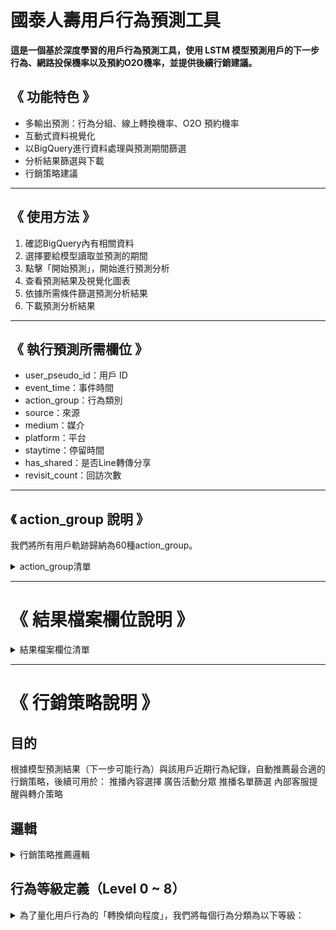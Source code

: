 # 國泰人壽用戶行為預測工具

**這是一個基於深度學習的用戶行為預測工具，使用 LSTM 模型預測用戶的下一步行為、網路投保機率以及預約O2O機率，並提供後續行銷建議。**

## 《 功能特色 》
- 多輸出預測：行為分組、線上轉換機率、O2O 預約機率
- 互動式資料視覺化
- 以BigQuery進行資料處理與預測期間篩選
- 分析結果篩選與下載
- 行銷策略建議
  
-------------------------------

## 《 使用方法 》
1. 確認BigQuery內有相關資料
2. 選擇要給模型讀取並預測的期間
3. 點擊「開始預測」，開始進行預測分析
4. 查看預測結果及視覺化圖表
5. 依據所需條件篩選預測分析結果
6. 下載預測分析結果

-------------------------------

## 《 執行預測所需欄位 》
- user_pseudo_id：用戶 ID
- event_time：事件時間
- action_group：行為類別
- source：來源
- medium：媒介
- platform：平台
- staytime：停留時間
- has_shared：是否Line轉傳分享
- revisit_count：回訪次數

-------------------------------

## 《 action_group 說明 》

我們將所有用戶軌跡歸納為60種action_group。

<details>
<summary> action_group清單 </summary>
  
- 完成網路投保
- 完成O2O
- 線上繳費
- 資料填寫與確認
- 投保資格確認
- 方案確認
- 手機驗證碼
- 填寫預約資料
- 挑選預約顧問
- 預約顧問與商品諮詢
- 立即投保
- 保存與分享試算結果
- Line分享轉傳
- 保存與分享自由配、訂製組合結果
- 自由配－保障規劃試算結果
- 自由配－配置我的基金試算結果
- 訂製保險組合－人身規劃試算結果
- 訂製保險組合－投資規劃試算結果
- 我的保險試算結果
- 自由配
- 自由配－投資規劃
- 自由配－保障規劃
- 自由配－套餐
- 訂製保險組合
- 試算: 網投－旅平險－試算
- 試算: 網投－壽險－試算
- 試算: 網投－健康險－試算
- 試算: 網投－意外傷害險－試算
- 試算: 網投－年金險－試算
- 試算: 網投－投資型年金險－試算
- 試算: 壽險－試算
- 試算: 意外傷害險－試算
- 試算: 健康醫療險－實支實付－試算
- 試算: 健康醫療險－住院手術－試算
- 試算: 健康醫療險－長期照顧－試算
- 試算: 健康醫療險－重大疾病－試算
- 試算: 生涯推薦0-18－試算
- 試算: 生涯推薦19-34－試算
- 試算: 生涯推薦35-44－試算
- 試算: 生涯推薦61歲以上－試算
- 試算: 生涯推薦45-60－試算
- 試算: 其他試算
- 好康優惠
- 商品資訊頁－網投－旅平險
- 商品資訊頁－網投－壽險
- 商品資訊頁－網投－健康險
- 商品資訊頁－網投－意外傷害險
- 商品資訊頁－網投－年金險
- 商品資訊頁－網投－投資型年金險
- 商品資訊頁－旅行平安險
- 商品資訊頁－壽險
- 商品資訊頁－健康醫療險
- 商品資訊頁－意外傷害險
- 商品資訊頁－還本與年金型保險
- 商品資訊頁－投資型保險
- 商品資訊頁－主題商品
- 生涯推薦－商品資訊頁
- 找服務（尋求服務與客服）
- 保險視圖、保單明細、資產總覽、保險明細
- 其他
  
</details>


-------------------------------

# 《 結果檔案欄位說明 》


<details>
<summary> 結果檔案欄位清單 </summary>
  
### 用戶資訊：
- **user_pseudo_id**：用戶唯一識別碼

### 預測結果 - 下一步行動推薦：
系統會預測用戶最可能執行的前種行動，按機率排序：

- **Top1_next_action_group**：最可能的下一步行動類別
- **Top1_confidence**：Top1 預測的信心度分數
- **Top2_next_action_group**：第二可能的下一步行動類別  
- **Top2_confidence**：Top2 預測的信心度分數
- **Top3_next_action_group**：第三可能的下一步行動類別
- **Top3_confidence**：Top3 預測的信心度分數
- **Top4_next_action_group**：第四可能的下一步行動類別
- **Top4_confidence**：Top4 預測的信心度分數
- **Top5_next_action_group**：第五可能的下一步行動類別
- **Top5_confidence**：Top5 預測的信心度分數

### 轉換機率預測：
- **Online_conversion_prob**：網路投保轉換機率（0-1之間的數值）
- **O2O_reservation_prob**：O2O預約轉換機率（0-1之間的數值）

### 行銷策略建議：
- **Marketing_Strategy**：系統推薦的行銷策略

### 用戶行為歷史：
#### 最近一次行為記錄
- **last_event_time**：最近一次行為的時間紀錄
- **last_platform**：最近一次行為使用的平台
- **last_action**：最近一次行為的具體行動
- **last_action_group**：最近一次行為的行動類別

#### 歷史行為軌跡（過去2~10步）
系統記錄用戶過去2~10次的行為模式，數字代表時間順序（-2為倒數第2次，以此類推）：

- **-2_action** / **-2_action_group**：倒數第2次行為的具體行動與行動類別
- **-3_action** / **-3_action_group**：倒數第3次行為的具體行動與行動類別  
- **-4_action** / **-4_action_group**：倒數第4次行為的具體行動與行動類別
- **-5_action** / **-5_action_group**：倒數第5次行為的具體行動與行動類別
- **-6_action** / **-6_action_group**：倒數第6次行為的具體行動與行動類別
- **-7_action** / **-7_action_group**：倒數第7次行為的具體行動與行動類別
- **-8_action** / **-8_action_group**：倒數第8次行為的具體行動與行動類別
- **-9_action** / **-9_action_group**：倒數第9次行為的具體行動與行動類別
- **-10_action** / **-10_action_group**：倒數第10次行為的具體行動與行動類別

## 注意事項
- 信心度分數範圍為 0-1，數值越高代表預測越可靠
- 歷史行為欄位可能包含空值，表示該時間點無相關行為記錄
- 所有機率預測值均為模型基於歷史數據計算得出

</details>




-------------------------------




# 《 行銷策略說明 》


## 目的
根據模型預測結果（下一步可能行為）與該用戶近期行為紀錄，自動推薦最合適的行銷策略，後續可用於：
推播內容選擇
廣告活動分眾
推播名單篩選
內部客服提醒與轉介策略

## 邏輯
<details>
<summary> 行銷策略推薦邏輯 </summary>
  
系統會根據用戶 預測的**下一步行為**、**最近 10 步的行為紀錄**、以及 **最後一次行為時間**，判斷是否需要推播行銷建議，以及推播內容為何。  
  
下一步行為定義： 系統每次預測會輸出用戶 Top1~Top5 的下一步行為，並從其中選擇**最具商業價值且機率最高**的action_group作為推薦策略依據。

1. ***期間內（過去十步內）已完成轉換者，不再推行銷***：

  - **過去十步內曾「完成網路投保」者** ➡️ 標註此用戶於期間內已完成網路投保」
  - **過去十步內曾「完成O2O」者** ➡️ 標註此用戶於期間內已完成預約O2O」

2. ***期間內（過去十步內）未曾完成轉換者，行銷策略推薦邏輯***：
     
  - **下一步為：「其他 / 保險視圖、保單明細、資產總覽、保險明細」**
    - ➡️ 屬於低參與意圖，持續觀察，暫不進行行銷
      
  - **下一步為：「找服務（客服需求）」**
    - 若過去10步從未點過「找服務」 ➡️  提示「找服務」位於畫面上方選單
    - 若過去10步點過超過 3 次「找服務」 ➡️ 右下角阿發顯示「Hi，需要幫忙嗎？」
      
  - **下一步為：「商品資訊頁」**
    - 若最近一次行為不是「找服務 / 試算 / 自由配 / 訂製組合」，且最近 10 步中曾造訪商品資訊頁 3 次以上 ➡️ 顯示試算入口，推動進一步互動

  - **下一步為：「好康優惠」**
    - 若最近一次行為不是「好康優惠」➡️  彈窗展示好康優惠相關資訊

  - **下一步為：「自由配 / 訂製保險組合」**
    - 若最近 3 步皆未包含「自由配 / 訂製保險組合」➡️ 顯示引導彈窗：「三個問題找到最適合你的商品！」、「一鍵搭配個人化的商品組合，只要 2 分鐘！」等

  - **下一步為：「試算」**
    - 若最近一次行為不是「找服務 / 試算 / 自由配 / 訂製保險組合」➡️ 顯示引導彈窗：「只要 2 步驟，取得商品費用估算！」

  - **下一步為：「試算結果頁」**
    - 若最近一次行為是「試算 / 自由配 / 訂製保險組合」➡️ 提供進度提醒：「就快完成了！試算結果即將產生」

  - **下一步為：「保存或分享試算結果 / 保存或分享自由配、訂製組合結果 / Line 分享轉傳」**
    - 若最近 3 步中有任何行為包含「結果」，且，
      - 下一步為「保存與分享試算結果」➡️ 提示：「對試算結果有疑問嗎？預約免費專人解讀！」
      - 下一步為「Line 分享轉傳」➡️ 鼓勵推薦、提供分享回饋誘因。

  - **下一步為：「挑顧問 / 諮詢」**
    - ➡️ 推薦顧問：「這位專家最擅長XX險，3 分鐘內確認預約」

  - **下一步為：「立即投保」**
    - ➡️ 橫幅 CTA：「立即投保享優惠！」

  - **下一步為：「方案確認 / 投保資格確認 / 資料填寫與確認 / 線上繳費 / 填寫預約資料 / 手機驗證碼」**
    - 若最近一次行為後超過 30 分鐘未行動 ➡️ 發送 EDM 引導用戶回流程
    - 若 5 分鐘內剛完成前一個轉換步驟 ➡️ 呈現進度提醒（例如：距離完成只差 2 步）

  - **下一步為：「完成網路投保 / 完成 O2O」**
    - 若最近一次行為後超過 30 分鐘未行動 ➡️ EDM 提醒尚未完成，引導用戶回流程
    - 若 5 分鐘內剛完成前一個轉換步驟 ➡️  呈現進度提醒（例如：距離完成只差 1 步）
</details>

## 行為等級定義（Level 0 ~ 8）
<details>
<summary> 為了量化用戶行為的「轉換傾向程度」，我們將每個行為分類為以下等級：</summary>


| 等級 | 類型說明                       | 代表行為範例                             |
|------|--------------------------------|------------------------------------------|
| 0    | 非核心瀏覽                | 其他、保單明細瀏覽、找客服              |
| 1    | 尋求服務類                | 找服務（尋求服務與客服）              |
| 2    | 商品探索                  | 各類商品資訊頁、好康優惠              |
| 3    | 開始探索保險規劃工具        | 自由配、訂製組合、各類試算行為                          |
| 4    | 完成試算、完成組合          | 各種試算及組合結果頁面             |
| 5    | 分享或保存結果             | 保存與分享試算結果、保存與分享自由配或訂製組合結果、Line 分享轉傳              |
| 6    | 進入轉換流程               | 挑選預約顧問、預約顧問與商品諮詢、立即投保              |
| 7    | 轉換流程                  | 填寫預約資料、資料填寫與確認、投保資格確認、方案確認、手機驗證碼、線上繳費                |
| 8    | 完成轉換                  | 完成網路投保、完成O2O                   |

</details>

